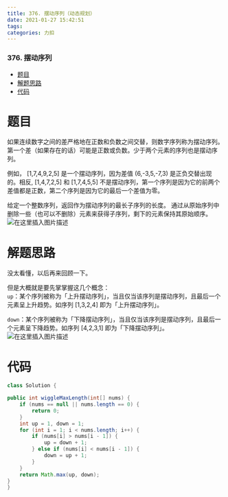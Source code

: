 ```yaml
---
title: 376. 摆动序列（动态规划）
date: 2021-01-27 15:42:51
tags: 
categories: 力扣
---
```


<!--more-->

### 376\. 摆动序列

- [题目](#_2)
- [解题思路](#_11)
- [代码](#_20)

# 题目

如果连续数字之间的差严格地在正数和负数之间交替，则数字序列称为摆动序列。第一个差（如果存在的话）可能是正数或负数。少于两个元素的序列也是摆动序列。

例如， \[1,7,4,9,2,5\] 是一个摆动序列，因为差值 \(6,-3,5,-7,3\) 是正负交替出现的。相反, \[1,4,7,2,5\] 和 \[1,7,4,5,5\] 不是摆动序列，第一个序列是因为它的前两个差值都是正数，第二个序列是因为它的最后一个差值为零。

给定一个整数序列，返回作为摆动序列的最长子序列的长度。 通过从原始序列中删除一些（也可以不删除）元素来获得子序列，剩下的元素保持其原始顺序。  
![在这里插入图片描述](https://img-blog.csdnimg.cn/20210127153914757.png?x-oss-process=image/watermark,type_ZmFuZ3poZW5naGVpdGk,shadow_10,text_aHR0cHM6Ly9ibG9nLmNzZG4ubmV0L3FxXzIxMDQwNTU5,size_16,color_FFFFFF,t_70)

# 解题思路

没太看懂，以后再来回顾一下。

但是大概就是要先掌掌握这几个概念：  
`up`：某个序列被称为「上升摆动序列」，当且仅当该序列是摆动序列，且最后一个元素呈上升趋势。如序列 \[1,3,2,4\] 即为「上升摆动序列」。

`down`：某个序列被称为「下降摆动序列」，当且仅当该序列是摆动序列，且最后一个元素呈下降趋势。如序列 \[4,2,3,1\] 即为「下降摆动序列」。  
![在这里插入图片描述](https://img-blog.csdnimg.cn/20210127153937414.png?x-oss-process=image/watermark,type_ZmFuZ3poZW5naGVpdGk,shadow_10,text_aHR0cHM6Ly9ibG9nLmNzZG4ubmV0L3FxXzIxMDQwNTU5,size_16,color_FFFFFF,t_70)

# 代码

```java
class Solution {

public int wiggleMaxLength(int[] nums) {
    if (nums == null || nums.length == 0) {
        return 0;
    }
    int up = 1, down = 1;
    for (int i = 1; i < nums.length; i++) {
        if (nums[i] > nums[i - 1]) {
            up = down + 1;
        } else if (nums[i] < nums[i - 1]) {
            down = up + 1;
        }
    }
    return Math.max(up, down);
}
}
```